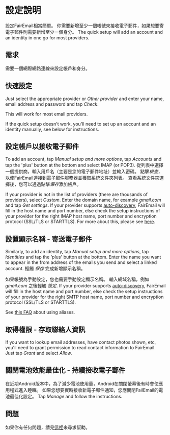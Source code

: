 # 設定說明

設定FairEmail相當簡單。 你需要新增至少一個帳號來接收電子郵件，如果想要寄電子郵件則需要新增至少一個身分。 The quick setup will add an account and an identity in one go for most providers.

## 需求

需要一個網際網路連線來設定帳戶和身分。

## 快速設定

Just select the appropriate provider or *Other provider* and enter your name, email address and password and tap *Check*.

This will work for most email providers.

If the quick setup doesn't work, you'll need to set up an account and an identity manually, see below for instructions.

## 設定帳戶以接收電子郵件

To add an account, tap *Manual setup and more options*, tap *Accounts* and tap the 'plus' button at the bottom and select IMAP (or POP3). 從列表中選擇一個提供商，輸入用戶名（主要是您的電子郵件地址）並輸入密碼。 點擊*檢查*，以使FairEmail連接到電子郵件服務器並獲取系統文件夾列表。 查看系統文件夾選擇後，您可以通過點擊*保存*添加帳戶。

If your provider is not in the list of providers (there are thousands of providers), select *Custom*. Enter the domain name, for example *gmail.com* and tap *Get settings*. If your provider supports [auto-discovery](https://tools.ietf.org/html/rfc6186), FairEmail will fill in the host name and port number, else check the setup instructions of your provider for the right IMAP host name, port number and encryption protocol (SSL/TLS or STARTTLS). For more about this, please see [here](https://github.com/M66B/FairEmail/blob/master/FAQ.md#authorizing-accounts).

## 設置顯示名稱 - 寄送電子郵件

Similarly, to add an identity, tap *Manual setup and more options*, tap *Identities* and tap the 'plus' button at the bottom. Enter the name you want to appear in the from address of the emails you send and select a linked account. 輕觸 *保存* 完成新增顯示名稱。

如果帳號為手動設定，您也需要手動設定顯示名稱。 輸入網域名稱，例如 *gmail.com* 之後輕觸 *設定*. If your provider supports [auto-discovery](https://tools.ietf.org/html/rfc6186), FairEmail will fill in the host name and port number, else check the setup instructions of your provider for the right SMTP host name, port number and encryption protocol (SSL/TLS or STARTTLS).

See [this FAQ](https://github.com/M66B/FairEmail/blob/master/FAQ.md#FAQ9) about using aliases.

## 取得權限 - 存取聯絡人資訊

If you want to lookup email addresses, have contact photos shown, etc, you'll need to grant permission to read contact information to FairEmail. Just tap *Grant* and select *Allow*.

## 關閉電池效能最佳化 - 持續接收電子郵件

在近期Android版本中，為了減少電池使用量，Android在關閉螢幕後有時會使應用程式進入睡眠。 如果您想要實時接收新電子郵件通知，您應關閉FailEmail的電池最佳化設定。 Tap *Manage* and follow the instructions.

## 問題

如果你有任何問題，請見[這裡](https://github.com/M66B/FairEmail/blob/master/FAQ.md)來尋求幫助。